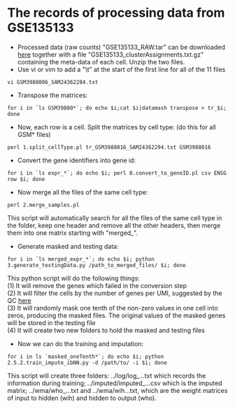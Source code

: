 # The records of processing data from GSE135133
- Processed data (raw counts) "GSE135133_RAW.tar" can be downloaded [here](https://www.ncbi.nlm.nih.gov/geo/query/acc.cgi?acc=GSE135133) together with a file "GSE135133_clusterAssignments.txt.gz" containing the meta-data of each cell. Unzip the two files. 
- Use vi or vim to add a "\t" at the start of the first line for all of the 11 files</br>
```
vi GSM3988006_SAM24362284.txt
```
- Transpose the matrices:</br>
```
for i in `ls GSM39880*`; do echo $i;cat $i|datamash transpose > tr_$i; done
```
- Now, each row is a cell. Split the matrices by cell type: (do this for all GSM* files)
```
perl 1.split_cellType.pl tr_GSM3988016_SAM24362294.txt GSM3988016
```
- Convert the gene identifiers into gene id:
```
for i in `ls expr_*`; do echo $i; perl 0.convert_to_geneID.pl csv ENSG row $i; done
```
- Now merge all the files of the same cell type:
```
perl 2.merge_samples.pl
```
This script will automatically search for all the files of the same cell type in the folder, keep one header and remove all the other headers, then merge them into one matrix starting with "merged_".
- Generate masked and testing data:
```
for i in `ls merged_expr_*`; do echo $i; python 3.generate_testingData.py /path_to_merged_files/ $i; done
```
This python script will do the following things:</br>
(1) It will remove the genes which failed in the conversion step</br>
(2) It will filter the cells by the number of genes per UMI, suggested by the QC [here](https://bookdown.org/ytliu13207/SingleCellMultiOmicsDataAnalysis/seurat-qc-cell-level-filtering.html)</br>
(3) It will randomly mask one tenth of the non-zero values in one cell into zeros, producing the masked files. The original values of the masked genes will be stored in the testing file</br>
(4) It will create two new folders to hold the masked and testing files</br>
- Now we can do the training and imputation:
```
for i in ls `masked_oneTenth*`; do echo $i; python 2.5.2.train_impute_ibNN.py -d /path/to/ -i $i; done
```
This script will create three folders: ../log/log_...txt which records the information during training; ../imputed/imputed_...csv which is the imputed matrix; ../wma/who_...txt and ../wma/wih...txt, which are the weight matrices of input to hidden (wih) and hidden to output (who).

